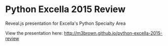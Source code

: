 Python Excella 2015 Review
==================
Reveal.js presentation for Excella's Python Specialty Area

View the presentation here: http://m3brown.github.io/python-excella-2015-review
